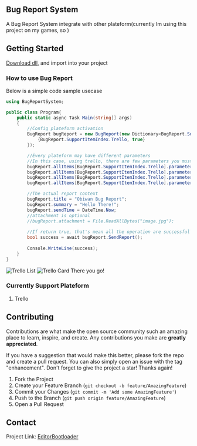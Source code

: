 ## Bug Report System
A Bug Report System integrate with other plateform(currently Im using this project on my games, so )

## Getting Started
[Download dll](https://github.com/keithlau2015/BugReportSystem/raw/main/BugReportSystem/bin/Debug/net7.0/BugReportSystem.dll), and import into your project

### How to use Bug Report
Below is a simple code sample usecase
```c#
using BugReportSystem;

public class Program{
    public static async Task Main(string[] args)
    {
        //Config plateform activation
        BugReport bugReport = new BugReport(new Dictionary<BugReport.SupportItemIndex, bool>{ 
            {BugReport.SupportItemIndex.Trello, true}
        });

        //Every plateform may have different parameters
        //In this case, using trello, there are few parameters you must to filled in, and able to use the trello api
        bugReport.allItems[BugReport.SupportItemIndex.Trello].parameters["API_KEY"] = "YOUR TRELLO API KEY";
        bugReport.allItems[BugReport.SupportItemIndex.Trello].parameters["API_TOKEN"] = "YOUR TRELLO API TOKEN";
        bugReport.allItems[BugReport.SupportItemIndex.Trello].parameters["BOARD_NAME"] = "YOUR TRELLO BOARD NAME";
        bugReport.allItems[BugReport.SupportItemIndex.Trello].parameters["DEFAULT_LIST_NAME"] = "YOUR TRELLO DEFAULT LIST NAME";

        //The actual report context
        bugReport.title = "Obiwan Bug Report";
        bugReport.summary = "Hello There!";
        bugReport.sendTime = DateTime.Now;
        //attachment is optional
        //bugReport.attachment = File.ReadAllBytes("image.jpg");
    
        //If return true, that's mean all the operation are successful executed
        bool success = await bugReport.SendReport();
        
        Console.WriteLine(success);
    }
}
```
![Trello List](image/sample_result.jpg)
![Trello Card](image/sample_result_2.jpg)
There you go!

### Currently Support Plateform
1. Trello

## Contributing
Contributions are what make the open source community such an amazing place to learn, inspire, and create. Any contributions you make are **greatly appreciated**.

If you have a suggestion that would make this better, please fork the repo and create a pull request. You can also simply open an issue with the tag "enhancement".
Don't forget to give the project a star! Thanks again!

1. Fork the Project
2. Create your Feature Branch (`git checkout -b feature/AmazingFeature`)
3. Commit your Changes (`git commit -m 'Add some AmazingFeature'`)
4. Push to the Branch (`git push origin feature/AmazingFeature`)
5. Open a Pull Request

## Contact
Project Link: [EditorBootloader](https://github.com/keithlau2015/EditorBootloader)
